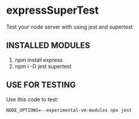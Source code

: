 # expressSuperTest
Test your node server with using jest and supertest

## INSTALLED MODULES

1. npm install express
2. npm i -D jest supertest

## USE FOR TESTING
 Use this code to test: 
 ```
 NODE_OPTIONS=--experimental-vm-modules npx jest
 ```

